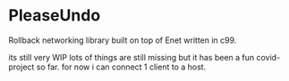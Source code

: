 # PleaseUndo
Rollback networking library built on top of Enet written in c99.


its still very WIP lots of things are still missing but it has been a fun covid-project so far.
for now i can connect 1 client to a host.
